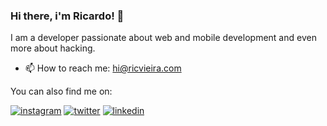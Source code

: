 ### Hi there, i'm Ricardo! 👋

I am a developer passionate about web and mobile development and even more about hacking.

- 📫 How to reach me: hi@ricvieira.com

You can also find me on:

<a href="https://instagram.com/ricvieira.eth" rel="instagram">![instagram](https://img.shields.io/badge/<ricvieira.eth>%20-%23E4405F.svg?&style=for-the-badge&logo=Instagram&logoColor=white)</a> <a href="https://twitter.com/ric_vieira" rel="twitter">![twitter](https://img.shields.io/badge/<ric_vieira>%20-%231DA1F2.svg?&style=for-the-badge&logo=Twitter&logoColor=white)</a></a> <a href="https://www.linkedin.com/in/ric-vieira/" rel="linkedin">![linkedin](https://img.shields.io/badge/linkedin%20-%230077B5.svg?&style=for-the-badge&logo=linkedin&logoColor=white)</a>
